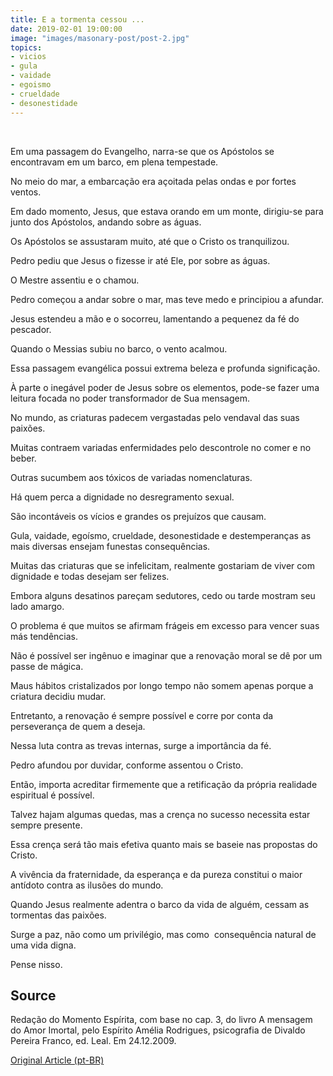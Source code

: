 ```yaml
---
title: E a tormenta cessou ...
date: 2019-02-01 19:00:00
image: "images/masonary-post/post-2.jpg"
topics: 
- vicios
- gula
- vaidade
- egoismo
- crueldade
- desonestidade
---
```

 

Em uma passagem do Evangelho, narra-se que os Apóstolos se encontravam em um
barco, em plena tempestade.

No meio do mar, a embarcação era açoitada pelas ondas e por fortes ventos.

Em dado momento, Jesus, que estava orando em um monte, dirigiu-se para junto
dos Apóstolos, andando sobre as águas.

Os Apóstolos se assustaram muito, até que o Cristo os tranquilizou.

Pedro pediu que Jesus o fizesse ir até Ele, por sobre as águas.

O Mestre assentiu e o chamou.

Pedro começou a andar sobre o mar, mas teve medo e principiou a afundar.

Jesus estendeu a mão e o socorreu, lamentando a pequenez da fé do pescador.

Quando o Messias subiu no barco, o vento acalmou.

Essa passagem evangélica possui extrema beleza e profunda significação.

À parte o inegável poder de Jesus sobre os elementos, pode-se fazer uma leitura
focada no poder transformador de Sua mensagem.

No mundo, as criaturas padecem vergastadas pelo vendaval das suas paixões.

Muitas contraem variadas enfermidades pelo descontrole no comer e no beber.

Outras sucumbem aos tóxicos de variadas nomenclaturas.

Há quem perca a dignidade no desregramento sexual.

São incontáveis os vícios e grandes os prejuízos que causam.

Gula, vaidade, egoísmo, crueldade, desonestidade e destemperanças as mais
diversas ensejam funestas consequências.

Muitas das criaturas que se infelicitam, realmente gostariam de viver com
dignidade e todas desejam ser felizes.

Embora alguns desatinos pareçam sedutores, cedo ou tarde mostram seu lado
amargo.

O problema é que muitos se afirmam frágeis em excesso para vencer suas más
tendências.

Não é possível ser ingênuo e imaginar que a renovação moral se dê por um passe
de mágica.

Maus hábitos cristalizados por longo tempo não somem apenas porque a criatura
decidiu mudar.

Entretanto, a renovação é sempre possível e corre por conta da perseverança de
quem a deseja.

Nessa luta contra as trevas internas, surge a importância da fé.

Pedro afundou por duvidar, conforme assentou o Cristo.

Então, importa acreditar firmemente que a retificação da própria realidade
espiritual é possível.

Talvez hajam algumas quedas, mas a crença no sucesso necessita estar sempre
presente.

Essa crença será tão mais efetiva quanto mais se baseie nas propostas do
Cristo.

A vivência da fraternidade, da esperança e da pureza constitui o maior antídoto
contra as ilusões do mundo.

Quando Jesus realmente adentra o barco da vida de alguém, cessam as tormentas
das paixões.

Surge a paz, não como um privilégio, mas como  consequência natural de uma vida
digna.

Pense nisso.

## Source
Redação do Momento Espírita, com base no cap. 3, do livro A mensagem do
Amor Imortal, pelo Espírito Amélia Rodrigues, psicografia de
Divaldo Pereira Franco, ed. Leal.
Em 24.12.2009.

[Original Article (pt-BR)](http://www.momento.com.br/pt/ler_texto.php?id=2470)
